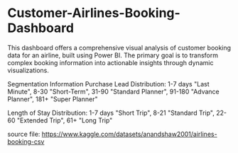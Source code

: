 # Customer-Airlines-Booking-Dashboard
This dashboard offers a comprehensive visual analysis of customer booking data for an airline, built using Power BI. The primary goal is to transform complex booking information into actionable insights through dynamic visualizations.

Segmentation Information
Purchase Lead Distribution:
1-7 days "Last Minute", 8-30 "Short-Term", 31-90 "Standard Planner", 91-180 "Advance Planner", 181+ "Super Planner"

Length of Stay Distribution:
1-7 days "Short Trip", 8-21 "Standard Trip", 22-60 "Extended Trip", 61+ "Long Trip"

source file: https://www.kaggle.com/datasets/anandshaw2001/airlines-booking-csv


